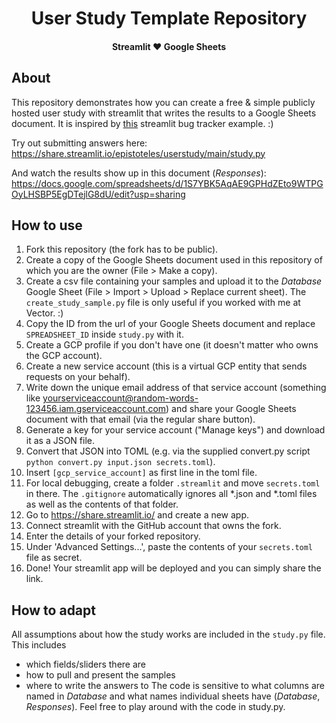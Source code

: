 <h1 align="center">User Study Template Repository</h1>
<h4 align="center">Streamlit ♥️ Google Sheets</h4>

## About

This repository demonstrates how you can create a free & simple publicly hosted user study with streamlit that writes the results to a Google Sheets document. It is inspired by [this](https://github.com/streamlit/example-app-bug-report) streamlit bug tracker example. :)

Try out submitting answers here: https://share.streamlit.io/epistoteles/userstudy/main/study.py

And watch the results show up in this document (_Responses_): https://docs.google.com/spreadsheets/d/1S7YBK5AqAE9GPHdZEto9WTPGOyLHSBP5EgDTejlG8dU/edit?usp=sharing

## How to use

1. Fork this repository (the fork has to be public).
2. Create a copy of the Google Sheets document used in this repository of which you are the owner (File > Make a copy).
3. Create a csv file containing your samples and upload it to the _Database_ Google Sheet (File > Import > Upload > Replace current sheet). The `create_study_sample.py` file is only useful if you worked with me at Vector. :)
4. Copy the ID from the url of your Google Sheets document and replace `SPREADSHEET_ID` inside `study.py` with it.
5. Create a GCP profile if you don't have one (it doesn't matter who owns the GCP account).
6. Create a new service account (this is a virtual GCP entity that sends requests on your behalf).
7. Write down the unique email address of that service account (something like yourserviceaccount@random-words-123456.iam.gserviceaccount.com) and share your Google Sheets document with that email (via the regular share button).
8. Generate a key for your service account ("Manage keys") and download it as a JSON file.
9. Convert that JSON into TOML (e.g. via the supplied convert.py script `python convert.py input.json secrets.toml`).
10. Insert `[gcp_service_account]` as first line in the toml file.
11. For local debugging, create a folder `.streamlit` and move `secrets.toml` in there. The `.gitignore` automatically ignores all \*.json and \*.toml files as well as the contents of that folder.
12. Go to https://share.streamlit.io/ and create a new app.
13. Connect streamlit with the GitHub account that owns the fork.
14. Enter the details of your forked repository.
15. Under 'Advanced Settings...', paste the contents of your `secrets.toml` file as secret.
16. Done! Your streamlit app will be deployed and you can simply share the link.

## How to adapt

All assumptions about how the study works are included in the `study.py` file. This includes
- which fields/sliders there are
- how to pull and present the samples
- where to write the answers to
The code is sensitive to what columns are named in _Database_ and what names individual sheets have (_Database_, _Responses_).
Feel free to play around with the code in study.py. 
